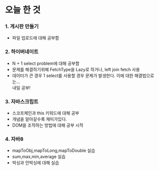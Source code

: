 # 오늘 한 것
### 1. 게시판 만들기
* 파일 업로드에 대해 공부함

### 2. 하이버네이트
* N + 1 select problem에 대해 공부함
* 문제를 해결하기위해 FetchType을 Lazy로 하거나, left join fetch 사용
* 데이터가 큰 경우 1 select를 사용할 경우 문제가 발생한다. 이에 대한 해결법으로는...<br>
내일 공부!

### 3. 자바스크립트
* 스코프체인과 this 키워드에 대해 공부
* 개념을 알아갈수록 재미가있다.
* DOM을 조작하는 방법에 대해 공부 시작

### 4. 자바8
* mapToObj,mapToLong,mapToDouble 실습
* sum,max,min,average 실습
* 박싱과 언박싱에 대해 실습 
